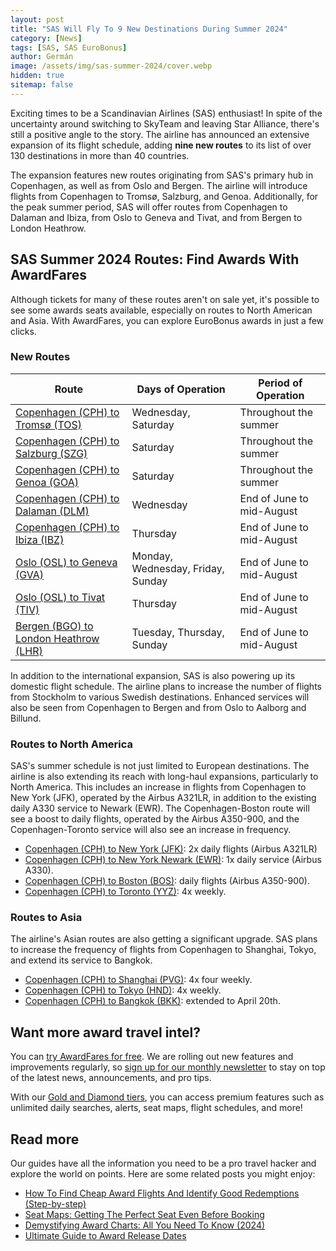 ```yaml
---
layout: post
title: "SAS Will Fly To 9 New Destinations During Summer 2024"
category: [News]
tags: [SAS, SAS EuroBonus]
author: Germán
image: /assets/img/sas-summer-2024/cover.webp
hidden: true
sitemap: false
---
```


Exciting times to be a Scandinavian Airlines (SAS) enthusiast! In spite of the uncertainty around switching to SkyTeam and leaving Star Alliance, there's still a positive angle to the story. The airline has announced an extensive expansion of its flight schedule, adding **nine new routes** to its list of over 130 destinations in more than 40 countries.

The expansion features new routes originating from SAS's primary hub in Copenhagen, as well as from Oslo and Bergen. The airline will introduce flights from Copenhagen to Tromsø, Salzburg, and Genoa. Additionally, for the peak summer period, SAS will offer routes from Copenhagen to Dalaman and Ibiza, from Oslo to Geneva and Tivat, and from Bergen to London Heathrow.

## SAS Summer 2024 Routes: Find Awards With AwardFares

Although tickets for many of these routes aren't on sale yet, it's possible to see some awards seats available, especially on routes to North American and Asia. With AwardFares, you can explore EuroBonus awards in just a few clicks.

### New Routes

| Route | Days of Operation                  | Period of Operation            |
|----------------|------------------------------------|-------------------------------|
| [Copenhagen (CPH) to Tromsø (TOS)](https://awardfares.com/search?CPH.TOS.;a:SK;z:sas)           | Wednesday, Saturday                | Throughout the summer         |
| [Copenhagen (CPH) to Salzburg (SZG)](https://awardfares.com/search?CPH.SZG.;a:SK;z:sas) | Saturday                           | Throughout the summer         |
| [Copenhagen (CPH) to Genoa (GOA)](https://awardfares.com/search?CPH.GOA.;a:SK;z:sas)            | Saturday                           | Throughout the summer         |
| [Copenhagen (CPH) to Dalaman (DLM)](https://awardfares.com/search?CPH.DLM.;a:SK;z:sas)          | Wednesday                          | End of June to mid-August     |
| [Copenhagen (CPH) to Ibiza (IBZ)](https://awardfares.com/search?CPH.IBZ.;a:SK;z:sas)           | Thursday                           | End of June to mid-August     |
| [Oslo (OSL) to Geneva (GVA)](https://awardfares.com/search?OSL.GVA.;a:SK;z:sas)           | Monday, Wednesday, Friday, Sunday  | End of June to mid-August     |
| [Oslo (OSL) to Tivat (TIV)](https://awardfares.com/search?OSL.TIV.;a:SK;z:sas)            | Thursday                           | End of June to mid-August     |
| [Bergen (BGO) to London Heathrow (LHR)](https://awardfares.com/search?BGO.LHR.;a:SK;z:sas) | Tuesday, Thursday, Sunday          | End of June to mid-August     |

In addition to the international expansion, SAS is also powering up its domestic flight schedule. The airline plans to increase the number of flights from Stockholm to various Swedish destinations. Enhanced services will also be seen from Copenhagen to Bergen and from Oslo to Aalborg and Billund.

### Routes to North America

SAS's summer schedule is not just limited to European destinations. The airline is also extending its reach with long-haul expansions, particularly to North America. This includes an increase in flights from Copenhagen to New York (JFK), operated by the Airbus A321LR, in addition to the existing daily A330 service to Newark (EWR). The Copenhagen-Boston route will see a boost to daily flights, operated by the Airbus A350-900, and the Copenhagen-Toronto service will also see an increase in frequency.

* [Copenhagen (CPH) to New York (JFK)](https://awardfares.com/search?CPH.JFK.;a:SK;z:sas#): 2x daily flights (Airbus A321LR)
* [Copenhagen (CPH) to New York Newark (EWR)](https://awardfares.com/search?CPH.EWR.;a:SK;z:sas#): 1x daily service (Airbus A330).
* [Copenhagen (CPH) to Boston (BOS)](https://awardfares.com/search?CPH.BOS.;a:SK;z:sas#): daily flights (Airbus A350-900).
* [Copenhagen (CPH) to Toronto (YYZ)](https://awardfares.com/search?CPH.YYZ.;a:SK;z:sas#): 4x weekly.

### Routes to Asia

The airline's Asian routes are also getting a significant upgrade. SAS plans to increase the frequency of flights from Copenhagen to Shanghai, Tokyo, and extend its service to Bangkok.

* [Copenhagen (CPH) to Shanghai (PVG)](https://awardfares.com/search?CPH.PVG.;a:SK;z:sas#): 4x four weekly.
* [Copenhagen (CPH) to Tokyo (HND)](https://awardfares.com/search?CPH.HND.;a:SK;z:sas#): 4x weekly.
* [Copenhagen (CPH) to Bangkok (BKK)](https://awardfares.com/search?CPH.BKK.;a:SK;z:sas#): extended to April 20th.

## Want more award travel intel?

You can [try AwardFares for free](https://awardfares.com/). We are rolling out new features and improvements regularly, so [sign up for our monthly newsletter](https://awardfares.com/newsletter) to stay on top of the latest news, announcements, and pro tips.

With our [Gold and Diamond tiers](https://awardfares.com/pricing), you can access premium features such as unlimited daily searches, alerts, seat maps, flight schedules, and more!

## Read more

Our guides have all the information you need to be a pro travel hacker and explore the world on points. Here are some related posts you might enjoy:

- [How To Find Cheap Award Flights And Identify Good Redemptions (Step-by-step)](https://blog.awardfares.com/how-to-find-cheap-award-flights/)
- [Seat Maps: Getting The Perfect Seat Even Before Booking](https://blog.awardfares.com/seatmaps-guide/)
- [Demystifying Award Charts: All You Need To Know (2024)](https://blog.awardfares.com/demystifying-award-charts/)
- [Ultimate Guide to Award Release Dates](https://blog.awardfares.com/ultimate-guide-to-award-release-dates)